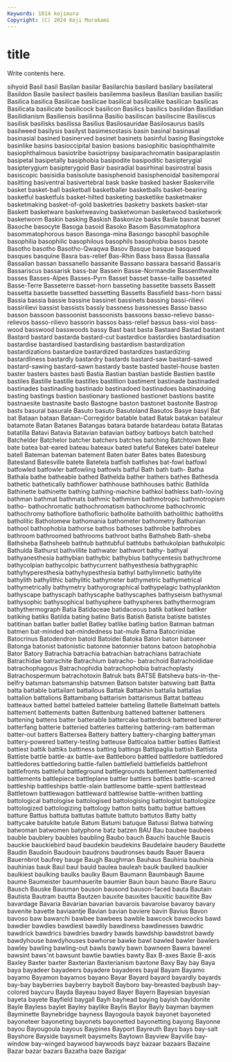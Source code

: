 ```yaml
---
Keywords: 1014 kojimura
Copyright: (C) 2024 Koji Murakami
---
```


# title

Write contents here.



sihyoid Basil
basil Basilan basilar Basilarchia basilard basilary basilateral Basildon Basile basilect
basileis basilemma basileus Basilian basilian basilic Basilica basilica Basilicae basilicae
basilical basilicalike basilican basilicas Basilicata basilicate basilicock basilicon Basilics basilics
basilidan Basilidian Basilidianism Basiliensis basilinna Basilio basiliscan basiliscine Basiliscus basilisk
basilisks basilissa Basilius Basilosauridae Basilosaurus basils basilweed basilysis basilyst basimesostasis
basin basinal basinasal basinasial basined basinerved basinet basinets basinful basing
Basingstoke basinlike basins basioccipital basion basions basiophitic basiophthalmite basiophthalmous basiotribe
basiotripsy basiparachromatin basiparaplastin basipetal basipetally basiphobia basipodite basipoditic basipterygial basipterygium
basipterygoid Basir basiradial basirhinal basirostral basis basiscopic basisidia basisolute basisphenoid
basisphenoidal basitemporal basitting basiventral basivertebral bask baske basked basker Baskerville
basket basket-ball basketball basketballer basketballs basket-bearing basketful basketfuls basket-hilted basketing
basketlike basketmaker basketmaking basket-of-gold basketries basketry baskets basket-star Baskett basketware
basketweaving basketwoman basketwood basketwork basketworm Baskin basking Baskish Baskonize basks
Basle basnat basnet Basoche basocyte Basoga basoid Basoko Basom Basommatophora
basommatophorous bason Basonga-mina Basongo basophil basophile basophilia basophilic basophilous basophils
basophobia basos basote Basotho basotho Basotho-Qwaqwa Basov Basque basque basqued
basques basquine Basra bas-relief Bas-Rhin Bass bass Bassa Bassalia Bassalian
bassan bassanello bassanite Bassano bassara bassarid Bassaris Bassariscus bassarisk bass-bar
Bassein Basse-Normandie Bassenthwaite basses Basses-Alpes Basses-Pyrn Basset basset basse-taille basseted
Basse-Terre Basseterre basset-horn basseting bassetite bassets Bassett bassetta bassette bassetted
bassetting Bassetts Bassfield bass-horn bassi Bassia bassia bassie bassine bassinet
bassinets bassing bassi-rilievi bassirilievi bassist bassists bassly bassness bassnesses Basso
basso basson bassoon bassoonist bassoonists bassoons basso-relievo basso-relievos basso-rilievo bassorin
bassos bass-relief bassus bass-viol bass-wood basswood basswoods bassy Bast bast
basta Bastaard Bastad bastant Bastard bastard bastarda bastard-cut bastardice bastardies
bastardisation bastardise bastardised bastardising bastardism bastardization bastardizations bastardize bastardized bastardizes
bastardizing bastardliness bastardly bastardry bastards bastard-saw bastard-sawed bastard-sawing bastard-sawn bastardy
baste basted bastel-house basten baster basters bastes basti Bastia Bastian
bastian bastide Bastien bastile bastiles Bastille bastille bastilles bastillion bastiment
bastinade bastinaded bastinades bastinading bastinado bastinadoed bastinadoes bastinadoing basting bastings
bastion bastionary bastioned bastionet bastions bastite bastnaesite bastnasite basto Bastogne
baston bastonet bastonite Bastrop basts basural basurale Basuto basuto Basutoland
Basutos Basye basyl Bat bat Bataan bataan Bataan-Corregidor batable batad
Batak batakan bataleur batamote Batan Batanes Batangas batara batarde batardeau
batata Batatas batatilla Batavi Batavia Batavian batavian batboy batboys batch
batched Batchelder Batchelor batcher batchers batches batching Batchtown Bate bate
batea bat-eared bateau bateaux bated bateful Batekes batel bateleur batell
Bateman bateman batement Baten bater Bates bates Batesburg Batesland Batesville
batete Batetela batfish batfishes bat-fowl batfowl batfowled batfowler batfowling batfowls
batful Bath bath bath- Batha Bathala bathe batheable bathed Bathelda
bather bathers bathes Bathesda bathetic bathetically bathflower bathhouse bathhouses bathic
Bathilda Bathinette bathinette bathing bathing-machine bathkol bathless bath-loving bathman bathmat
bathmats bathmic bathmism bathmotropic bathmotropism batho- bathochromatic bathochromatism bathochrome bathochromic
bathochromy bathoflore bathofloric batholite batholith batholithic batholiths batholitic Batholomew bathomania
bathometer bathometry Bathonian bathool bathophobia bathorse bathos bathoses bathrobe bathrobes
bathroom bathroomed bathrooms bathroot baths Bathsheb Bath-sheba Bathsheba Bathsheeb bathtub
bathtubful bathtubs bathukolpian bathukolpic Bathulda Bathurst bathvillite bathwater bathwort bathy-
bathyal bathyanesthesia bathybian bathybic bathybius bathycentesis bathychrome bathycolpian bathycolpic bathycurrent
bathyesthesia bathygraphic bathyhyperesthesia bathyhypesthesia bathyl bathylimnetic bathylite bathylith bathylithic bathylitic
bathymeter bathymetric bathymetrical bathymetrically bathymetry bathyorographical bathypelagic bathyplankton bathyscape bathyscaph
bathyscaphe bathyscaphes bathyseism bathysmal bathysophic bathysophical bathysphere bathyspheres bathythermogram bathythermograph
Batia Batidaceae batidaceous batik batiked batiker batiking batiks Batilda bating
batino Batis Batish Batista batiste batistes batitinan batlan batler batlet
Batley batlike batling batlon Batman batman batmen bat-minded bat-mindedness bat-mule
Batna Batocrinidae Batocrinus Batodendron batoid Batoidei Batoka Baton baton batoneer
Batonga batonist batonistic batonne batonnier batons batoon batophobia Bator Batory
Batrachia batrachia batrachian batrachians batrachiate Batrachidae batrachite Batrachium batracho- batrachoid
Batrachoididae batrachophagous Batrachophidia batrachophobia batrachoplasty Batrachospermum batrachotoxin Batruk bats BATSE
Batsheva bats-in-the-belfry batsman batsmanship batsmen Batson batster batswing batt Batta
batta battable battailant battailous Battak Battakhin battalia battalias battalion battalions
Battambang battarism battarismus Battat batteau batteaux batted battel batteled batteler
batteling Battelle Battelmatt battels battement battements batten Battenburg battened battener
batteners battening battens batter batterable battercake batterdock battered batterer batterfang
batterie batteried batteries battering battering-ram batterman batter-out batters Battersea Battery
battery battery-charging batteryman battery-powered battery-testing batteuse Batticaloa battier batties Battiest
battiest battik battiks battiness batting battings Battipaglia battish Battista Battiste
battle battle-ax battle-axe Battleboro battled battledore battledored battledores battledoring battle-fallen
battlefield battlefields battlefront battlefronts battleful battleground battlegrounds battlement battlemented battlements
battlepiece battleplane battler battlers battles battle-scarred battleship battleships battle-slain battlesome
battle-spent battlestead Battletown battlewagon battleward battlewise battle-writhen battling battological battologise
battologised battologising battologist battologize battologized battologizing battology batton batts battu
battue battues batture Battus battuta battutas battute battuto battutos Batty
batty battycake batukite batule Batum Batumi batuque Batussi Batwa batwing
batwoman batwomen batyphone batz batzen BAU Bau baubee baubees bauble
baublery baubles baubling Baubo bauch Bauchi bauchle Baucis bauckie bauckiebird
baud baudekin baudekins Baudelaire baudery Baudette Baudin Baudoin Baudouin baudrons
baudronses bauds Bauer Bauera Bauernbrot baufrey bauge Baugh Baughman Bauhaus
Bauhinia bauhinia bauhinias bauk Baul baul bauld baulea bauleah baulk
baulked baulkier baulkiest baulking baulks baulky Baum Baumann Baumbaugh Baume
baume Baumeister baumhauerite baumier Baun baun bauno Baure Bauru Bausch
Bauske Bausman bauson bausond bauson-faced bauta Bautain Bautista Bautram bautta
Bautzen bauxite bauxites bauxitic bauxitite Bav bavardage Bavaria Bavarian bavarian
bavarois bavaroise bavaroy bavary bavenite bavette baviaantje Bavian bavian baviere
bavin Bavius Bavon bavoso baw bawarchi bawbee bawbees bawble bawcock
bawcocks bawd bawdier bawdies bawdiest bawdily bawdiness bawdinesses bawdric bawdrick
bawdrics bawdries bawdry bawds bawdship bawdstrot bawdy bawdyhouse bawdyhouses bawhorse
bawke bawl bawled bawler bawlers bawley bawling bawling-out bawls bawly
bawn bawneen Bawra bawrel bawsint baws'nt bawsunt bawtie bawties bawty
Bax B-axes Baxie B-axis Baxley Baxter baxter Baxterian Baxterianism baxtone
Baxy Bay bay Baya baya bayadeer bayadeers bayadere bayaderes bayal
Bayam Bayamo bayamo Bayamon bayamos bayano Bayar Bayard bayard bayardly
bayards bay-bay bayberries bayberry baybolt Bayboro bay-breasted baybush bay-colored baycuru
Bayda Bayeau bayed Bayer Bayern Bayesian bayesian bayeta bayete Bayfield
baygall Bayh bayhead baying bayish bayldonite Bayle Bayless baylet Bayley
baylike Baylis Baylor Bayly bayman baymen Bayminette Baynebridge bayness Bayogoula
bayok bayonet bayoneted bayoneteer bayoneting bayonets bayonetted bayonetting bayong Bayonne
bayou Bayougoula bayous Baypines Bayport Bayreuth Bays bays bay-salt Bayshore
Bayside baysmelt baysmelts Baytown Bayview Bayville bay-window bay-winged baywood baywoods
bayz bazaar bazaars Bazaine Bazar bazar bazars Bazatha baze Bazigar

